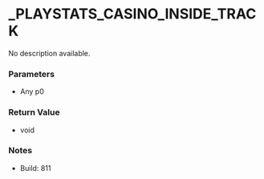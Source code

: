 # _PLAYSTATS_CASINO_INSIDE_TRACK

No description available.

### Parameters
* Any p0

### Return Value
* void

### Notes
* Build: 811

